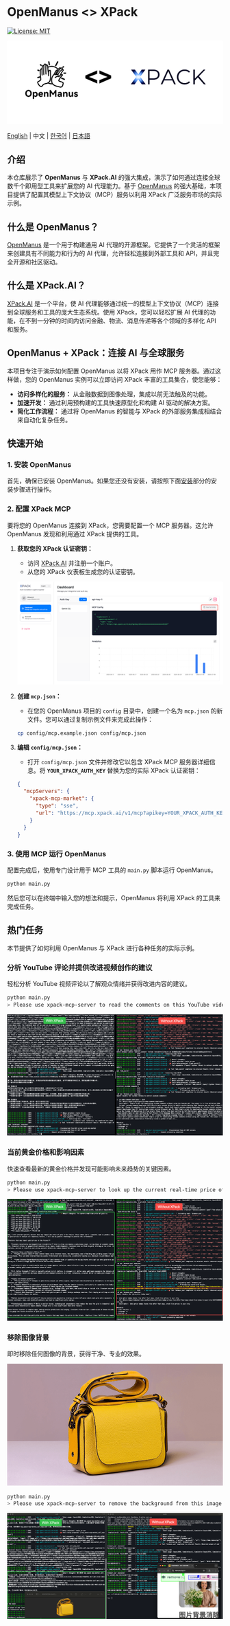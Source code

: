 # OpenManus \<> XPack

[![License: MIT](https://img.shields.io/badge/License-MIT-yellow.svg)](https://opensource.org/licenses/MIT) &ensp;

![Intro](./docs/assets/xpack/intro-bg.png)

[English](README.md) | 中文 | [한국어](README_ko.md) | [日本語](README_ja.md)

## 介绍

本仓库展示了 **OpenManus** 与 **XPack.AI** 的强大集成，演示了如何通过连接全球数千个即用型工具来扩展您的 AI 代理能力。基于 [OpenManus](https://github.com/FoundationAgents/OpenManus) 的强大基础，本项目提供了配置其模型上下文协议（MCP）服务以利用 XPack 广泛服务市场的实际示例。

## 什么是 OpenManus？

[OpenManus](https://github.com/FoundationAgents/OpenManus) 是一个用于构建通用 AI 代理的开源框架。它提供了一个灵活的框架来创建具有不同能力和行为的 AI 代理，允许轻松连接到外部工具和 API，并且完全开源和社区驱动。

## 什么是 XPack.AI？

[XPack.AI](https://xpack.ai/) 是一个平台，使 AI 代理能够通过统一的模型上下文协议（MCP）连接到全球服务和工具的庞大生态系统。使用 XPack，您可以轻松扩展 AI 代理的功能，在不到一分钟的时间内访问金融、物流、消息传递等各个领域的多样化 API 和服务。

## OpenManus + XPack：连接 AI 与全球服务

本项目专注于演示如何配置 OpenManus 以将 XPack 用作 MCP 服务器。通过这样做，您的 OpenManus 实例可以立即访问 XPack 丰富的工具集合，使您能够：

- **访问多样化的服务：** 从金融数据到图像处理，集成以前无法触及的功能。
- **加速开发：** 通过利用预构建的工具快速原型化和构建 AI 驱动的解决方案。
- **简化工作流程：** 通过将 OpenManus 的智能与 XPack 的外部服务集成相结合来自动化复杂任务。

## 快速开始

### 1. 安装 OpenManus

首先，确保已安装 OpenManus。如果您还没有安装，请按照下面[安装](./docs/installation.md)部分的安装步骤进行操作。

### 2. 配置 XPack MCP

要将您的 OpenManus 连接到 XPack，您需要配置一个 MCP 服务器。这允许 OpenManus 发现和利用通过 XPack 提供的工具。

1.  **获取您的 XPack 认证密钥：**

    - 访问 [XPack.AI](https://xpack.ai/) 并注册一个账户。
    - 从您的 XPack 仪表板生成您的认证密钥。

    ![XPack.ai Dashboard](./docs/assets/xpack/xpack-dashboard.png)

2.  **创建 `mcp.json`：**

    - 在您的 OpenManus 项目的 `config` 目录中，创建一个名为 `mcp.json` 的新文件。您可以通过复制示例文件来完成此操作：

    ```bash
    cp config/mcp.example.json config/mcp.json
    ```

3.  **编辑 `config/mcp.json`：**

    - 打开 `config/mcp.json` 文件并修改它以包含 XPack MCP 服务器详细信息。将 **`YOUR_XPACK_AUTH_KEY`** 替换为您的实际 XPack 认证密钥：

    ```json
    {
      "mcpServers": {
        "xpack-mcp-market": {
          "type": "sse",
          "url": "https://mcp.xpack.ai/v1/mcp?apikey=YOUR_XPACK_AUTH_KEY"
        }
      }
    }
    ```

### 3. 使用 MCP 运行 OpenManus

配置完成后，使用专门设计用于 MCP 工具的 `main.py` 脚本运行 OpenManus。

```bash
python main.py
```

然后您可以在终端中输入您的想法和提示，OpenManus 将利用 XPack 的工具来完成任务。

## 热门任务

本节提供了如何利用 OpenManus 与 XPack 进行各种任务的实际示例。

### 分析 YouTube 评论并提供改进视频创作的建议

轻松分析 YouTube 视频评论以了解观众情绪并获得改进内容的建议。

```bash
python main.py
> Please use xpack-mcp-server to read the comments on this YouTube video: https://www.youtube.com/watch?v=LPZh9BOjkQs, analyze the sentiment of the feedback, and recommend improvements for the video.
```

![Analyze YouTube comments Image](./docs/assets/xpack/demo-youtube-analysis.png)

### 当前黄金价格和影响因素

快速查看最新的黄金价格并发现可能影响未来趋势的关键因素。

```bash
python main.py
> Please use xpack-mcp-server to look up the current real-time price of gold and provide specific factors that may impact its price in the future.
```

![Current Gold Price Image](./docs/assets/xpack/demo-gold-monitor.png)

### 移除图像背景

即时移除任何图像的背景，获得干净、专业的效果。

![remove bg origin image](./docs/assets/xpack/stunning-quality-product.png)

```bash
python main.py
> Please use xpack-mcp-server to remove the background from this image (https://oss.picturepicker.com/home/image/user/b60347f5-c984-4a09-a0aa-1ad6d2108056/0f1caf01-e3eb-449e-9d6d-d3d2276babc8/origin/20250708-cf563478ec5a4ffe9ced619ec62d733a-attachment.png) .
```

![A yellow handbag with the background removed](./docs/assets/xpack/demo-remove-bg.png)
